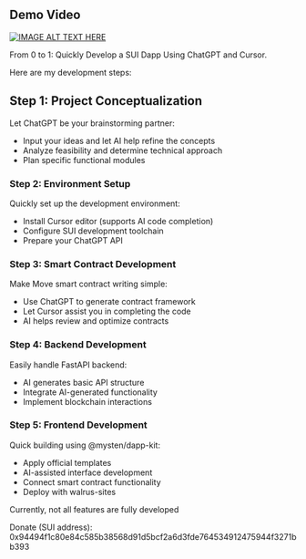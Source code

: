 ## Demo Video
[![IMAGE ALT TEXT HERE](https://img.youtube.com/vi/mFPHitJmKx8/0.jpg)](https://www.youtube.com/watch?v=mFPHitJmKx8)

From 0 to 1: Quickly Develop a SUI Dapp Using ChatGPT and Cursor.

Here are my development steps:

## Step 1: Project Conceptualization
Let ChatGPT be your brainstorming partner:
- Input your ideas and let AI help refine the concepts
- Analyze feasibility and determine technical approach
- Plan specific functional modules

### Step 2: Environment Setup
Quickly set up the development environment:
- Install Cursor editor (supports AI code completion)
- Configure SUI development toolchain
- Prepare your ChatGPT API

### Step 3: Smart Contract Development
Make Move smart contract writing simple:
- Use ChatGPT to generate contract framework
- Let Cursor assist you in completing the code
- AI helps review and optimize contracts

### Step 4: Backend Development
Easily handle FastAPI backend:
- AI generates basic API structure
- Integrate AI-generated functionality
- Implement blockchain interactions

### Step 5: Frontend Development
Quick building using @mysten/dapp-kit:
- Apply official templates
- AI-assisted interface development
- Connect smart contract functionality
- Deploy with walrus-sites

Currently, not all features are fully developed

Donate (SUI address): 0x94494f1c80e84c585b38568d91d5bcf2a6d3fde764534912475944f3271bb393




